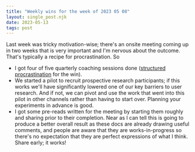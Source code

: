 ```yaml
---
title: "Weekly wins for the week of 2023 05 08"
layout: single_post.njk
date: 2023-05-13
tags: post
---
```


Last week was tricky motivation-wise; there's an onsite meeting coming up in two weeks that is very important and I'm nervous about the outcome. That's typically a recipe for procrastination. So
- I got four of five quarterly coaching sessions done ([structured procrastination](https://structuredprocrastination.com) for the win).
- We started a pilot to recruit prospective research participants; if this works we'll have significantly lowered one of our key barriers to user research. And if not, we can pivot and use the work that went into this pilot in other channels rather than having to start over. Planning your experiments in advance is good.
- I got some pre-reads written for the meeting by starting them roughly and sharing prior to their completion. Near as I can tell this is going to produce a better overall result as these docs are already drawing useful comments, and people are aware that they are works-in-progress so there's no expectation that they are perfect expressions of what I think. Share early; it works!
